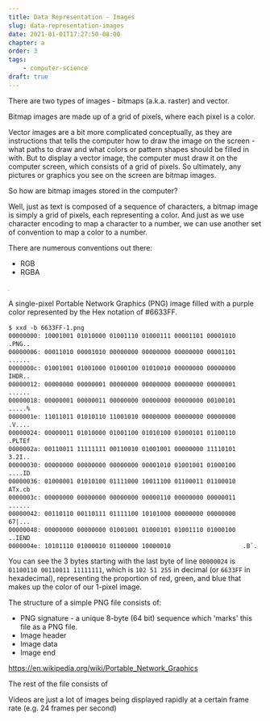 ```yaml
---
title: Data Representation - Images
slug: data-representation-images
date: 2021-01-01T17:27:50-08:00
chapter: a
order: 3
tags:
    - computer-science
draft: true
---
```


There are two types of images - bitmaps (a.k.a. raster) and vector.

Bitmap images are made up of a grid of pixels, where each pixel is a color.

Vector images are a bit more complicated conceptually, as they are instructions that tells the computer how to draw the image on the screen - what paths to draw and what colors or pattern shapes should be filled in with. But to display a vector image, the computer must draw it on the computer screen, which consists of a grid of pixels. So ultimately, any pictures or graphics you see on the screen are bitmap images.

So how are bitmap images stored in the computer?

Well, just as text is composed of a sequence of characters, a bitmap image is simply a grid of pixels, each representing a color. And just as we use character encoding to map a character to a number, we can use another set of convention to map a color to a number.

There are numerous conventions out there:

- RGB
- RGBA


![](/img/6633FF-1.png)

A single-pixel Portable Network Graphics (PNG) image filled with a purple color represented by the Hex notation of #6633FF.

```console
$ xxd -b 6633FF-1.png
00000000: 10001001 01010000 01001110 01000111 00001101 00001010  .PNG..
00000006: 00011010 00001010 00000000 00000000 00000000 00001101  ......
0000000c: 01001001 01001000 01000100 01010010 00000000 00000000  IHDR..
00000012: 00000000 00000001 00000000 00000000 00000000 00000001  ......
00000018: 00000001 00000011 00000000 00000000 00000000 00100101  .....%
0000001e: 11011011 01010110 11001010 00000000 00000000 00000000  .V....
00000024: 00000011 01010000 01001100 01010100 01000101 01100110  .PLTEf
0000002a: 00110011 11111111 00110010 01001001 00000000 11110101  3.2I..
00000030: 00000000 00000000 00000000 00001010 01001001 01000100  ....ID
00000036: 01000001 01010100 01111000 10011100 01100011 01100010  ATx.cb
0000003c: 00000000 00000000 00000000 00000110 00000000 00000011  ......
00000042: 00110110 00110111 01111100 10101000 00000000 00000000  67|...
00000048: 00000000 00000000 01001001 01000101 01001110 01000100  ..IEND
0000004e: 10101110 01000010 01100000 10000010                    .B`.
```

You can see the 3 bytes starting with the last byte of line `00000024` is `01100110 00110011 11111111`, which is `102 51 255` in decimal (or `6633FF` in hexadecimal), representing the proportion of red, green, and blue that makes up the color of our 1-pixel image.

The structure of a simple PNG file consists of:

- PNG signature - a unique 8-byte (64 bit) sequence which 'marks' this file as a PNG file.
- Image header
- Image data
- Image end

https://en.wikipedia.org/wiki/Portable_Network_Graphics

The rest of the file consists of 


Videos are just a lot of images being displayed rapidly at a certain frame rate (e.g. 24 frames per second)

